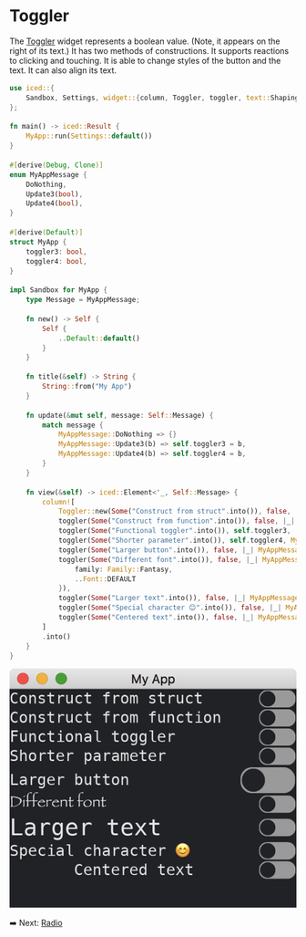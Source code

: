 # Toggler

The [Toggler](https://docs.iced.rs/iced/widget/toggler/struct.Toggler.html) widget represents a boolean value.
(Note, it appears on the right of its text.)
It has two methods of constructions.
It supports reactions to clicking and touching.
It is able to change styles of the button and the text.
It can also align its text.

```rust
use iced::{
    Sandbox, Settings, widget::{column, Toggler, toggler, text::Shaping}, Font, font::Family, alignment::Horizontal,
};

fn main() -> iced::Result {
    MyApp::run(Settings::default())
}

#[derive(Debug, Clone)]
enum MyAppMessage {
    DoNothing,
    Update3(bool),
    Update4(bool),
}

#[derive(Default)]
struct MyApp {
    toggler3: bool,
    toggler4: bool,
}

impl Sandbox for MyApp {
    type Message = MyAppMessage;

    fn new() -> Self {
        Self {
            ..Default::default()
        }
    }

    fn title(&self) -> String {
        String::from("My App")
    }

    fn update(&mut self, message: Self::Message) {
        match message {
            MyAppMessage::DoNothing => {}
            MyAppMessage::Update3(b) => self.toggler3 = b,
            MyAppMessage::Update4(b) => self.toggler4 = b,
        }
    }

    fn view(&self) -> iced::Element<'_, Self::Message> {
        column![
            Toggler::new(Some("Construct from struct".into()), false, |_| MyAppMessage::DoNothing),
            toggler(Some("Construct from function".into()), false, |_| MyAppMessage::DoNothing),
            toggler(Some("Functional toggler".into()), self.toggler3, |b| MyAppMessage::Update3(b)),
            toggler(Some("Shorter parameter".into()), self.toggler4, MyAppMessage::Update4),
            toggler(Some("Larger button".into()), false, |_| MyAppMessage::DoNothing).size(30),
            toggler(Some("Different font".into()), false, |_| MyAppMessage::DoNothing).font(Font {
                family: Family::Fantasy,
                ..Font::DEFAULT
            }),
            toggler(Some("Larger text".into()), false, |_| MyAppMessage::DoNothing).text_size(24),
            toggler(Some("Special character 😊".into()), false, |_| MyAppMessage::DoNothing).text_shaping(Shaping::Advanced),
            toggler(Some("Centered text".into()), false, |_| MyAppMessage::DoNothing).text_alignment(Horizontal::Center),
        ]
        .into()
    }
}
```

![Toggler](./pic/toggler.png)

:arrow_right:  Next: [Radio](./radio.md)
